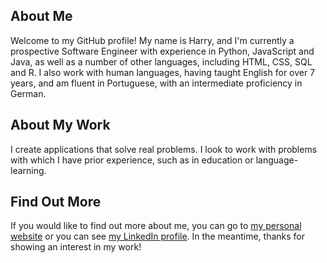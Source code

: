 ## About Me

Welcome to my GitHub profile! My name is Harry, and I'm currently a prospective Software Engineer with experience in Python, JavaScript and Java, as well as a number of other languages, including HTML, CSS, SQL and R. I also work with human languages, having taught English for over 7 years, and am fluent in Portuguese, with an intermediate proficiency in German.

## About My Work

I create applications that solve real problems. I look to work with problems with which I have prior experience, such as in education or language-learning.

## Find Out More

If you would like to find out more about me, you can go to [my personal website](https://www.harryscurtis.com/) or you can see [my LinkedIn profile](https://www.linkedin.com/in/harrycurtis94/). In the meantime, thanks for showing an interest in my work!

<!---
Rustic-Citrus/Rustic-Citrus is a ✨ special ✨ repository because its `README.md` (this file) appears on your GitHub profile.
You can click the Preview link to take a look at your changes.
--->
